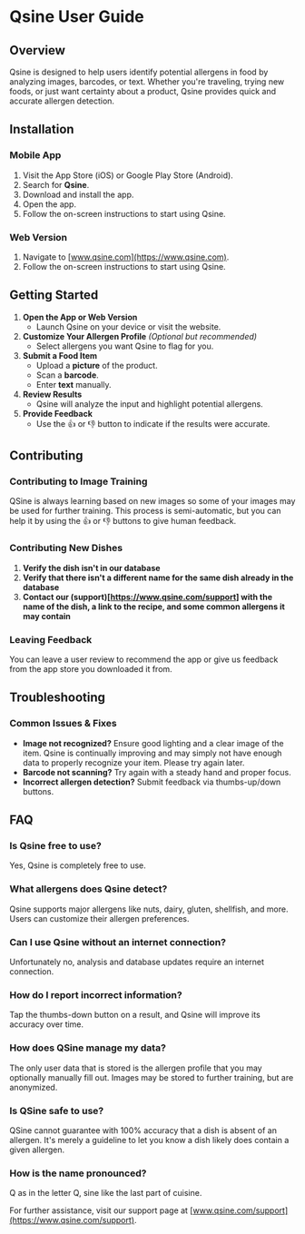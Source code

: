 # Qsine User Guide

## Overview
Qsine is designed to help users identify potential allergens in food by analyzing images, barcodes, or text. Whether you're traveling, trying new foods, or just want certainty about a product, Qsine provides quick and accurate allergen detection.

## Installation

### Mobile App
1. Visit the App Store (iOS) or Google Play Store (Android).
2. Search for **Qsine**.
3. Download and install the app.
4. Open the app.
5. Follow the on-screen instructions to start using Qsine.

### Web Version
1. Navigate to [www.qsine.com](https://www.qsine.com).
2. Follow the on-screen instructions to start using Qsine.

## Getting Started

1. **Open the App or Web Version**
   - Launch Qsine on your device or visit the website.
2. **Customize Your Allergen Profile** *(Optional but recommended)*
   - Select allergens you want Qsine to flag for you.
3. **Submit a Food Item**
   - Upload a **picture** of the product.
   - Scan a **barcode**.
   - Enter **text** manually.
4. **Review Results**
   - Qsine will analyze the input and highlight potential allergens.
5. **Provide Feedback**
   - Use the 👍 or 👎 button to indicate if the results were accurate.

## Contributing

### Contributing to Image Training

QSine is always learning based on new images so some of your images may be used for further training. This process is semi-automatic, but you can help it by using the 👍 or 👎 buttons to give human feedback.

### Contributing New Dishes

1. **Verify the dish isn't in our database**
2. **Verify that there isn't a different name for the same dish already in the database**
3. **Contact our (support)[https://www.qsine.com/support] with the name of the dish, a link to the recipe, and some common allergens it may contain**

### Leaving Feedback

You can leave a user review to recommend the app or give us feedback from the app store you downloaded it from.

## Troubleshooting

### Common Issues & Fixes
- **Image not recognized?** Ensure good lighting and a clear image of the item. Qsine is continually improving and may simply not have enough data to properly recognize your item. Please try again later.
- **Barcode not scanning?** Try again with a steady hand and proper focus.
- **Incorrect allergen detection?** Submit feedback via thumbs-up/down buttons.

## FAQ

### Is Qsine free to use?
Yes, Qsine is completely free to use.

### What allergens does Qsine detect?
Qsine supports major allergens like nuts, dairy, gluten, shellfish, and more. Users can customize their allergen preferences.

### Can I use Qsine without an internet connection?
Unfortunately no, analysis and database updates require an internet connection.

### How do I report incorrect information?
Tap the thumbs-down button on a result, and Qsine will improve its accuracy over time.

### How does QSine manage my data?
The only user data that is stored is the allergen profile that you may optionally manually fill out. Images may be stored to further training, but are anonymized.

### Is QSine safe to use?
QSine cannot guarantee with 100% accuracy that a dish is absent of an allergen. It's merely a guideline to let you know a dish likely does contain a given allergen.

### How is the name pronounced?
Q as in the letter Q, sine like the last part of cuisine.

For further assistance, visit our support page at [www.qsine.com/support](https://www.qsine.com/support).
